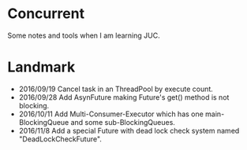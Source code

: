 # Concurrent
Some notes and tools when I am learning JUC.
# Landmark
* 2016/09/19 Cancel task in an ThreadPool by execute count.
* 2016/09/28 Add AsynFuture making Future's get() method is not blocking.
* 2016/10/11 Add Multi-Consumer-Executor which has one main-BlockingQueue and some sub-BlockingQueues.
* 2016/11/8 Add a special Future with dead lock check system named "DeadLockCheckFuture".
